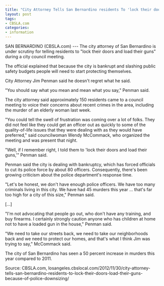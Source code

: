 ```yaml
---
title: "City Attorney Tells San Bernardino residents To 'lock their doors,' 'load their guns' because of police downsizing"
layout: post
tags:
- CBSLA.com
categories:
- information
---
```


SAN BERNARDINO (CBSLA.com) --- The city attorney of San Bernardino is under scrutiny for telling residents to "lock their doors and load their guns" during a city council meeting.

The official explained that because the city is bankrupt and slashing public safety budgets people will need to start protecting themselves.

City Attorney Jim Penman said he doesn't regret what he said.

"You should say what you mean and mean what you say," Penman said.

The city attorney said approximately 150 residents came to a council meeting to voice their concerns about recent crimes in the area, including the murder of an elderly woman last week.

"You could tell the swell of frustration was coming over a lot of folks. They did not feel like they could get an officer out as quickly to some of the quality-of-life issues that they were dealing with as they would have preferred," said councilwoman Wendy McCommack, who organized the meeting and was present that night.

"Well, if I remember right, I told them to 'lock their doors and load their guns,'" Penman said.

Penman said the city is dealing with bankruptcy, which has forced officials to cut its police force by about 80 officers. Consequently, there's been growing criticism about the police department's response time.

"Let's be honest, we don't have enough police officers. We have too many criminals living in this city. We have had 45 murders this year ... that's far too high for a city of this size," Penman said.

[...]

"I'm not advocating that people go out, who don't have any training, and buy firearms. I certainly strongly caution anyone who has children at home not to have a loaded gun in the house," Penman said.

"We need to take our streets back, we need to take our neighborhoods back and we need to protect our homes, and that's what I think Jim was trying to say," McCommack said.

The city of San Bernardino has seen a 50 percent increase in murders this year compared to 2011.

Source: CBSLA.com, losangeles.cbslocal.com/2012/11/30/city-attorney-tells-san-bernardino-residents-to-lock-their-doors-load-their-guns-because-of-police-downsizing/
